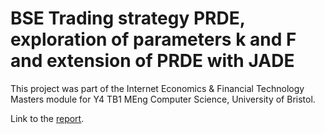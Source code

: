 # BSE Trading strategy PRDE, exploration of parameters k and F and extension of PRDE with JADE

This project was part of the Internet Economics & Financial Technology Masters module for Y4 TB1 MEng Computer Science, University of Bristol.

Link to the [report](ieft_report_fz19792.pdf).
